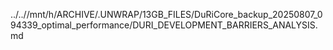 ../..//mnt/h/ARCHIVE/.UNWRAP/13GB_FILES/DuRiCore_backup_20250807_094339_optimal_performance/DURI_DEVELOPMENT_BARRIERS_ANALYSIS.md